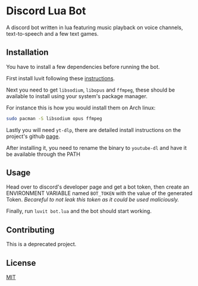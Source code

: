 # Discord Lua Bot

A discord bot written in lua featuring music playback on voice channels, text-to-speech and a few text games.

## Installation

You have to install a few dependencies before running the bot.

First install luvit following these [instructions](https://luvit.io/install.html).  

Next you need to get `libsodium`, `libopus` and `ffmpeg`, these should be available to install using your system's package manager.  

For instance this is how you would install them on Arch linux:
```bash
sudo pacman -S libsodium opus ffmpeg
```

Lastly you will need `yt-dlp`, there are detailed install instructions on the project's github [page](https://github.com/yt-dlp/yt-dlp?tab=readme-ov-file#installation).  

After installing it, you need to rename the binary to `youtube-dl` and have it be available through the PATH

## Usage

Head over to discord's developer page and get a bot token, then create an ENVIRONMENT VARIABLE named `BOT_TOKEN` with 
the value of the generated Token. *Becareful to not leak this token as it could be used maliciously.*

Finally, run `luvit bot.lua` and the bot should start working.

## Contributing

This is a deprecated project.

## License

[MIT](https://choosealicense.com/licenses/mit/)

